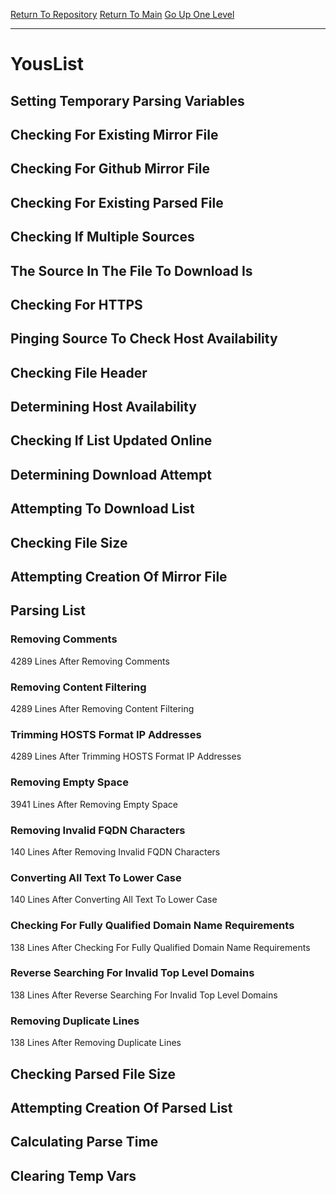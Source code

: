 [Return To Repository](https://github.com/deathbybandaid/piholeparser/)
[Return To Main](https://github.com/deathbybandaid/piholeparser/blob/master/RecentRunLogs/Mainlog.md)
[Go Up One Level](https://github.com/deathbybandaid/piholeparser/blob/master/RecentRunLogs/TopLevelScripts/30-Processing-External-Blacklists.md)
____________________________________
# YousList
## Setting Temporary Parsing Variables
## Checking For Existing Mirror File
## Checking For Github Mirror File
## Checking For Existing Parsed File
## Checking If Multiple Sources
## The Source In The File To Download Is
## Checking For HTTPS
## Pinging Source To Check Host Availability
## Checking File Header
## Determining Host Availability
## Checking If List Updated Online
## Determining Download Attempt
## Attempting To Download List
## Checking File Size
## Attempting Creation Of Mirror File
## Parsing List
### Removing Comments
4289 Lines After Removing Comments
### Removing Content Filtering
4289 Lines After Removing Content Filtering
### Trimming HOSTS Format IP Addresses
4289 Lines After Trimming HOSTS Format IP Addresses
### Removing Empty Space
3941 Lines After Removing Empty Space
### Removing Invalid FQDN Characters
140 Lines After Removing Invalid FQDN Characters
### Converting All Text To Lower Case
140 Lines After Converting All Text To Lower Case
### Checking For Fully Qualified Domain Name Requirements
138 Lines After Checking For Fully Qualified Domain Name Requirements
### Reverse Searching For Invalid Top Level Domains
138 Lines After Reverse Searching For Invalid Top Level Domains
### Removing Duplicate Lines
138 Lines After Removing Duplicate Lines
## Checking Parsed File Size
## Attempting Creation Of Parsed List
## Calculating Parse Time
## Clearing Temp Vars
